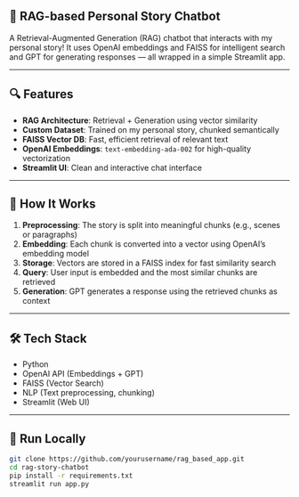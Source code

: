 ## 💬 RAG-based Personal Story Chatbot

A Retrieval-Augmented Generation (RAG) chatbot that interacts with my personal story! It uses OpenAI embeddings and FAISS for intelligent search and GPT for generating responses — all wrapped in a simple Streamlit app.

---

## 🔍 Features
- **RAG Architecture**: Retrieval + Generation using vector similarity
- **Custom Dataset**: Trained on my personal story, chunked semantically
- **FAISS Vector DB**: Fast, efficient retrieval of relevant text
- **OpenAI Embeddings**: `text-embedding-ada-002` for high-quality vectorization
- **Streamlit UI**: Clean and interactive chat interface

---

## 🧠 How It Works
1. **Preprocessing**: The story is split into meaningful chunks (e.g., scenes or paragraphs)
2. **Embedding**: Each chunk is converted into a vector using OpenAI’s embedding model
3. **Storage**: Vectors are stored in a FAISS index for fast similarity search
4. **Query**: User input is embedded and the most similar chunks are retrieved
5. **Generation**: GPT generates a response using the retrieved chunks as context

---

## 🛠️ Tech Stack
- Python
- OpenAI API (Embeddings + GPT)
- FAISS (Vector Search)
- NLP (Text preprocessing, chunking)
- Streamlit (Web UI)

---

## 🚀 Run Locally

```bash
git clone https://github.com/yourusername/rag_based_app.git
cd rag-story-chatbot
pip install -r requirements.txt
streamlit run app.py
